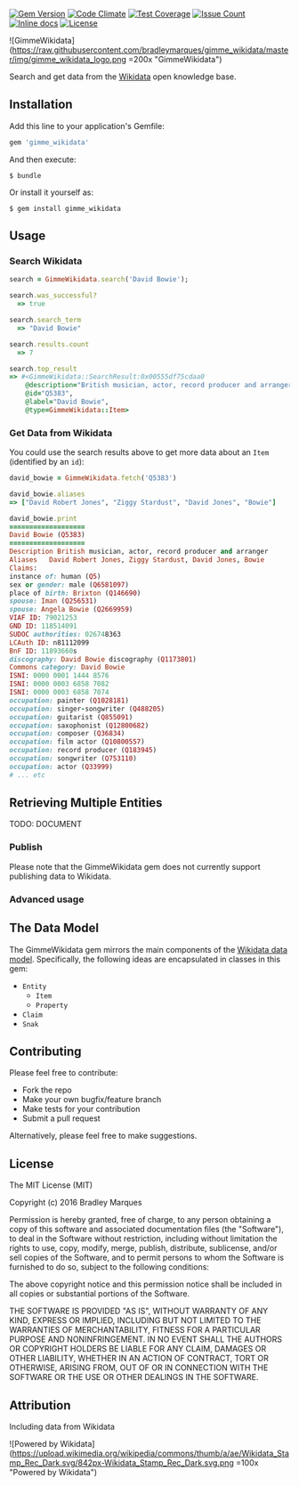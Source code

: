 [![Gem Version](http://img.shields.io/gem/v/gimme_wikidata.svg?style=flat-square)](https://rubygems.org/gems/gimme_wikidata)
[![Code Climate](https://codeclimate.com/github/bradleymarques/gimme_wikidata/badges/gpa.svg)](https://codeclimate.com/github/bradleymarques/gimme_wikidata)
[![Test Coverage](https://codeclimate.com/github/bradleymarques/gimme_wikidata/badges/coverage.svg)](https://codeclimate.com/github/bradleymarques/gimme_wikidata/coverage)
[![Issue Count](https://codeclimate.com/github/bradleymarques/gimme_wikidata/badges/issue_count.svg)](https://codeclimate.com/github/bradleymarques/gimme_wikidata)
[![Inline docs](http://inch-ci.org/github/bradleymarques/gimme_wikidata.svg?branch=master)](http://inch-ci.org/github/bradleymarques/gimme_wikidata)
[![License](http://img.shields.io/:license-mit-blue.svg?style=flat-square)](http://bradleymarques.mit-license.org)

![GimmeWikidata](https://raw.githubusercontent.com/bradleymarques/gimme_wikidata/master/img/gimme_wikidata_logo.png =200x "GimmeWikidata")

Search and get data from the [Wikidata](https://www.wikidata.org/wiki/Wikidata:Main_Page) open knowledge base.

## Installation

Add this line to your application's Gemfile:

```ruby
gem 'gimme_wikidata'
```

And then execute:

    $ bundle

Or install it yourself as:

    $ gem install gimme_wikidata

## Usage

### Search Wikidata

```ruby
search = GimmeWikidata.search('David Bowie');

search.was_successful?
  => true

search.search_term
  => "David Bowie"

search.results.count
  => 7

search.top_result
=> #<GimmeWikidata::SearchResult:0x00555df75cdaa0
    @description="British musician, actor, record producer and arranger",
    @id="Q5383",
    @label="David Bowie",
    @type=GimmeWikidata::Item>
```

### Get Data from Wikidata

You could use the search results above to get more data about an `Item` (identified by an `id`):

```ruby
david_bowie = GimmeWikidata.fetch('Q5383')

david_bowie.aliases
=> ["David Robert Jones", "Ziggy Stardust", "David Jones", "Bowie"]

david_bowie.print
===================
David Bowie (Q5383)
===================
Description British musician, actor, record producer and arranger
Aliases   David Robert Jones, Ziggy Stardust, David Jones, Bowie
Claims:
instance of: human (Q5)
sex or gender: male (Q6581097)
place of birth: Brixton (Q146690)
spouse: Iman (Q256531)
spouse: Angela Bowie (Q2669959)
VIAF ID: 79021253
GND ID: 118514091
SUDOC authorities: 026748363
LCAuth ID: n81112099
BnF ID: 11893660s
discography: David Bowie discography (Q1173801)
Commons category: David Bowie
ISNI: 0000 0001 1444 8576
ISNI: 0000 0003 6858 7082
ISNI: 0000 0003 6858 7074
occupation: painter (Q1028181)
occupation: singer-songwriter (Q488205)
occupation: guitarist (Q855091)
occupation: saxophonist (Q12800682)
occupation: composer (Q36834)
occupation: film actor (Q10800557)
occupation: record producer (Q183945)
occupation: songwriter (Q753110)
occupation: actor (Q33999)
# ... etc

```

## Retrieving Multiple Entities

TODO: DOCUMENT

### Publish

Please note that the GimmeWikidata gem does not currently support publishing data to Wikidata.

### Advanced usage

## The Data Model

The GimmeWikidata gem mirrors the main components of the [Wikidata data model](https://www.mediawiki.org/wiki/Wikibase/DataModel/Primer).  Specifically, the following ideas are encapsulated in classes in this gem:

+ `Entity`
  + `Item`
  + `Property`
+ `Claim`
+ `Snak`

## Contributing

Please feel free to contribute:

+ Fork the repo
+ Make your own bugfix/feature branch
+ Make tests for your contribution
+ Submit a pull request

Alternatively, please feel free to make suggestions.

## License

The MIT License (MIT)

Copyright (c) 2016 Bradley Marques

Permission is hereby granted, free of charge, to any person obtaining a copy of this software and associated documentation files (the "Software"), to deal in the Software without restriction, including without limitation the rights to use, copy, modify, merge, publish, distribute, sublicense, and/or sell copies of the Software, and to permit persons to whom the Software is furnished to do so, subject to the following conditions:

The above copyright notice and this permission notice shall be included in all copies or substantial portions of the Software.

THE SOFTWARE IS PROVIDED "AS IS", WITHOUT WARRANTY OF ANY KIND, EXPRESS OR IMPLIED, INCLUDING BUT NOT LIMITED TO THE WARRANTIES OF MERCHANTABILITY, FITNESS FOR A PARTICULAR PURPOSE AND NONINFRINGEMENT. IN NO EVENT SHALL THE AUTHORS OR COPYRIGHT HOLDERS BE LIABLE FOR ANY CLAIM, DAMAGES OR OTHER LIABILITY, WHETHER IN AN ACTION OF CONTRACT, TORT OR OTHERWISE, ARISING FROM, OUT OF OR IN CONNECTION WITH THE SOFTWARE OR THE USE OR OTHER DEALINGS IN THE SOFTWARE.

## Attribution

Including data from Wikidata

![Powered by Wikidata](https://upload.wikimedia.org/wikipedia/commons/thumb/a/ae/Wikidata_Stamp_Rec_Dark.svg/842px-Wikidata_Stamp_Rec_Dark.svg.png =100x "Powered by Wikidata")